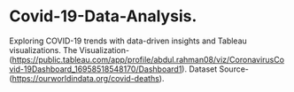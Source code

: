 # Covid-19-Data-Analysis.
Exploring COVID-19 trends with data-driven insights and Tableau visualizations.
   The Visualization-(https://public.tableau.com/app/profile/abdul.rahman08/viz/CoronavirusCovid-19Dashboard_16958518548170/Dashboard1).
   Dataset Source-(https://ourworldindata.org/covid-deaths).
